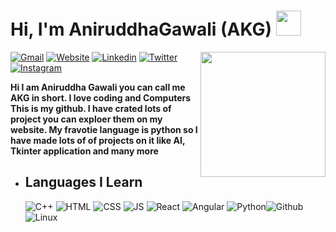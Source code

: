 
# Hi, I'm AniruddhaGawali (AKG) <a href="https://www.gautamkrishnar.com/"><img src="https://media.giphy.com/media/hvRJCLFzcasrR4ia7z/giphy.gif" width="40"></a>

<img align='right' src='https://i.ibb.co/QkWYsXM/Pics-Art-05-30-05-41-22.png' width="200">



[![Gmail](https://img.shields.io/static/v1?style=flat-square&label=Gmail&message=aniruddhagawali03&color=db3c30&logo=gmail&logoColor=white)](mailto:aniruddhagawali03@gmail.com)
[![Website](https://img.shields.io/static/v1?style=flat-square&label=Webfolio&message=AKGSite&color=slateblue&&logoColor=white)](https://aniruddhagawali.github.io/AniruddhaGawali/)
[![Linkedin](https://img.shields.io/static/v1?style=flat-square&label=Linkedin&message=AniruddhaGawali&color=0961b9&logo=Linkedin&logoColor=white)](https://www.linkedin.com/in/aniruddha-gawali-617804230/)
[![Twitter](https://img.shields.io/static/v1?style=flat-square&label=Twitter&message=AniruddhaAKG&color=1d98e5&logo=twitter&logoColor=white)](https://twitter.com/AniruddhaAKG)
[![Instagram](https://img.shields.io/static/v1?style=flat-square&label=Instagram&message=@aniruddha.gawali&color=cf3b83&logo=Instagram&logoColor=white)](https://www.instagram.com/aniruddha.gawali/)


**Hi I am Aniruddha Gawali you can call me AKG in short. I love coding and Computers This is my github. I have crated lots of project you can exploer them on my website. My fravotie language is python so I have made lots of of projects on it like AI, Tkinter application and many more**

- ## Languages I Learn

  ![C++](https://img.shields.io/static/v1?style=flat-square&label=C%2b%2b&message=2022&color=292929&logo=C%2b%2b&logoColor=darkblue&labelcolor=darkblue)  ![HTML](https://img.shields.io/static/v1?style=flat-square&label=HTML&message=2021&color=292929&logo=html5&logoColor=orange)  ![CSS](https://img.shields.io/static/v1?style=flat-square&label=CSS&message=2021&color=292929&logo=css3&logoColor=skyblue)  ![JS](https://img.shields.io/static/v1?style=flat-square&label=Javascript&message=2021&color=292929&logo=Javascript)  ![React](https://img.shields.io/static/v1?style=flat-square&label=React&message=2021&color=292929&logo=React)  ![Angular](https://img.shields.io/static/v1?style=flat-square&label=Angular&message=2021&color=292929&logo=Angular&logoColor=red)  ![Python](https://img.shields.io/static/v1?style=flat-square&label=Python&message=2020&color=292929&logo=Python)![Github](https://img.shields.io/static/v1?style=flat-square&label=Github&message=2019&color=292929&logo=Github)  ![Linux](https://img.shields.io/static/v1?style=flat-square&label=Linux&message=2019&color=292929&logo=Linux)